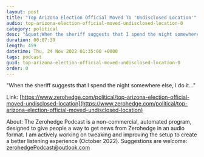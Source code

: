 ```yaml
---
layout: post
title: "Top Arizona Election Official Moved To 'Undisclosed Location'"
audio: top-arizona-election-official-moved-undisclosed-location-0
category: political
desc: "&quot;When the sheriff suggests that I spend the night somewhere else, I do it...&quot;"
duration: 00:07:39
length: 459
datetime: Thu, 24 Nov 2022 01:35:00 +0000
tags: podcast
guid: top-arizona-election-official-moved-undisclosed-location-0
order: 0
---
```

&quot;When the sheriff suggests that I spend the night somewhere else, I do it...&quot;

Link: [https://www.zerohedge.com/political/top-arizona-election-official-moved-undisclosed-location](https://www.zerohedge.com/political/top-arizona-election-official-moved-undisclosed-location)

About: The Zerohedge Podcast is a non-commercial, automated program, designed to give people a way to get news from Zerohedge in an audio format.  I am actively working on tweaking and improving the setup to create a better listening experience (October 2022).  Suggestions are welcome: [zerohedgePodcast@outlook.com](mailto:zerohedgePodcast@outlook.com)